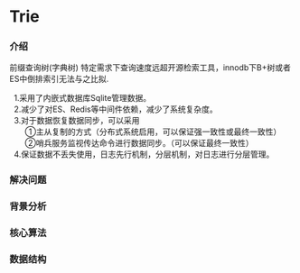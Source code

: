 # Trie
### 介绍
前缀查询树(字典树) 特定需求下查询速度远超开源检索工具，innodb下B+树或者ES中倒排索引无法与之比拟.
  
&nbsp;&nbsp;1.采用了内嵌式数据库Sqlite管理数据。  
&nbsp;&nbsp;2.减少了对ES、Redis等中间件依赖，减少了系统复杂度。  
&nbsp;&nbsp;3.对于数据恢复数据同步，可以采用  
&nbsp;&nbsp;&nbsp;&nbsp;&nbsp;&nbsp;  ①主从复制的方式（分布式系统启用，可以保证强一致性或最终一致性）  
&nbsp;&nbsp;&nbsp;&nbsp;&nbsp;&nbsp;  ②哨兵服务监视传达命令进行数据同步。（可以保证最终一致性）  
&nbsp;&nbsp;4.保证数据不丢失使用，日志先行机制，分层机制，对日志进行分层管理。  


### 解决问题

### 背景分析

### 核心算法

### 数据结构
